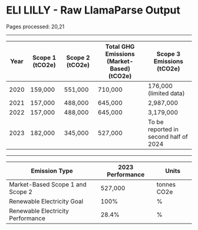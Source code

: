 # ELI LILLY - Raw LlamaParse Output

Pages processed: 20,21

---

| Year | Scope 1 (tCO2e) | Scope 2 (tCO2e) | Total GHG Emissions (Market-Based) (tCO2e) | Scope 3 Emissions (tCO2e) |
|------|------------------|------------------|----------------------------------------------|-----------------------------|
| 2020 | 159,000          | 551,000          | 710,000                                      | 176,000 (limited data)      |
| 2021 | 157,000          | 488,000          | 645,000                                      | 2,987,000                   |
| 2022 | 157,000          | 488,000          | 645,000                                      | 3,179,000                   |
| 2023 | 182,000          | 345,000          | 527,000                                      | To be reported in second half of 2024 |

---

| Emission Type                     | 2023 Performance          | Units         |
|-----------------------------------|---------------------------|---------------|
| Market-Based Scope 1 and Scope 2  | 527,000                   | tonnes CO2e   |
| Renewable Electricity Goal         | 100%                      | %             |
| Renewable Electricity Performance   | 28.4%                     | %             |